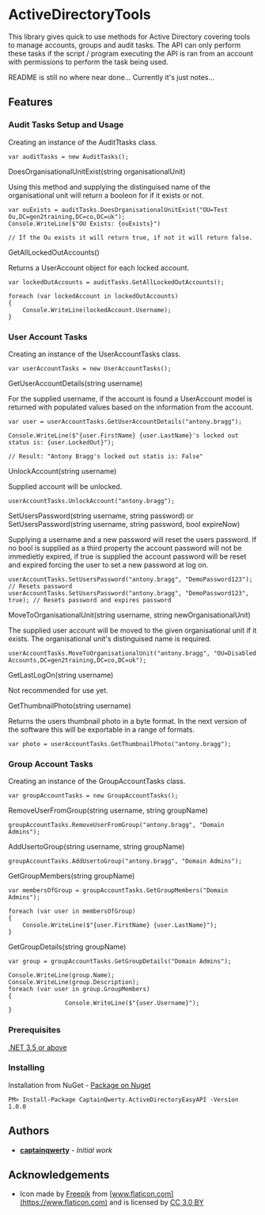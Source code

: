 # ActiveDirectoryTools

This library gives quick to use methods for Active Directory covering tools to manage accounts, groups and audit tasks.  The API can only perform these tasks if the script / program executing the API is ran from an account with permissions to perform the task being used.

README is still no where near done... Currently it's just notes...

## Features

### Audit Tasks Setup and Usage

Creating an instance of the AuditTtasks class.
```
var auditTasks = new AuditTasks();
```

DoesOrganisationalUnitExist(string organisationalUnit)

Using this method and supplying the distinguised name of the organisational unit will return a booleon for if it exists or not.

```
var ouExists = auditTasks.DoesOrganisationalUnitExist("OU=Test Ou,DC=gen2training,DC=co,DC=uk");
Console.WriteLine($"OU Exists: {ouExists}")

// If the Ou exists it will return true, if not it will return false.
```

GetAllLockedOutAccounts()

Returns a UserAccount object for each locked account. 

```
var lockedOutAccounts = auditTasks.GetAllLockedOutAccounts();

foreach (var lockedAccount in lockedOutAccounts)
{
    Console.WriteLine(lockedAccount.Username);
}
```

### User Account Tasks

Creating an instance of the UserAccountTasks class.
```
var userAccountTasks = new UserAccountTasks();
```

GetUserAccountDetails(string username)

For the supplied username, if the account is found a UserAccount model is returned with populated values based on the information from the account.

```
var user = userAccountTasks.GetUserAccountDetails("antony.bragg");

Console.WriteLine($"{user.FirstName} {user.LastName}'s locked out status is: {user.LockedOut}");

// Result: "Antony Bragg's locked out statis is: False"
```     

UnlockAccount(string username)

Supplied account will be unlocked. 

```
userAccountTasks.UnlockAccount("antony.bragg");
```

SetUsersPassword(string username, string password) or SetUsersPassword(string username, string password, bool expireNow) 

Supplying a username and a new password will reset the users password.  If no bool is supplied as a third property the account password will not be immedietly expired, if true is supplied the account password will be reset and expired forcing the user to set a new password at log on.

```
userAccountTasks.SetUsersPassword("antony.bragg", "DemoPassword123"); // Resets password
userAccountTasks.SetUsersPassword("antony.bragg", "DemoPassword123", true); // Resets password and expires password

```

MoveToOrganisationalUnit(string username, string newOrganisationalUnit)

The supplied user account will be moved to the given organisational unit if it exists.  The organisational unit's distinguised name is required.

```
userAccountTasks.MoveToOrganisationalUnit("antony.bragg", "OU=Disabled Accounts,DC=gen2training,DC=co,DC=uk");
```
GetLastLogOn(string username)

Not recommended for use yet.

GetThumbnailPhoto(string username)

Returns the users thumbnail photo in a byte format.  In the next version of the software this will be exportable in a range of formats.

```
var photo = userAccountTasks.GetThumbnailPhoto("antony.bragg");
```

### Group Account Tasks

Creating an instance of the GroupAccountTasks class.

```
var groupAccountTasks = new GroupAccountTasks();
```

RemoveUserFromGroup(string username, string groupName)

```
groupAccountTasks.RemoveUserFromGroup("antony.bragg", "Domain Admins");
```

AddUsertoGroup(string username, string groupName)

```
groupAccountTasks.AddUsertoGroup("antony.bragg", "Domain Admins");
```

GetGroupMembers(string groupName)

```
var membersOfGroup = groupAccountTasks.GetGroupMembers("Domain Admins");

foreach (var user in membersOfGroup)
{
    Console.WriteLine($"{user.FirstName} {user.LastName}");
}
```

GetGroupDetails(string groupName)

```
var group = groupAccountTasks.GetGroupDetails("Domain Admins");
            
Console.WriteLine(group.Name);
Console.WriteLine(group.Description);
foreach (var user in group.GroupMembers)
{
                Console.WriteLine($"{user.Username}");
}
```

### Prerequisites

[.NET 3.5 or above](https://www.microsoft.com/net/download/dotnet-framework-runtime)

### Installing

Installation from NuGet - [Package on Nuget](https://www.nuget.org/packages/CaptainQwerty.ActiveDirectoryEasyAPI/)

```
PM> Install-Package CaptainQwerty.ActiveDirectoryEasyAPI -Version 1.0.0
```

## Authors

* **[captainqwerty](https://github.com/captainqwerty)** - *Initial work*

## Acknowledgements

* Icon made by [Freepik](https://www.freepik.com/) from [www.flaticon.com](https://www.flaticon.com) and is licensed by [CC 3.0 BY](http://creativecommons.org/licenses/by/3.0/)

